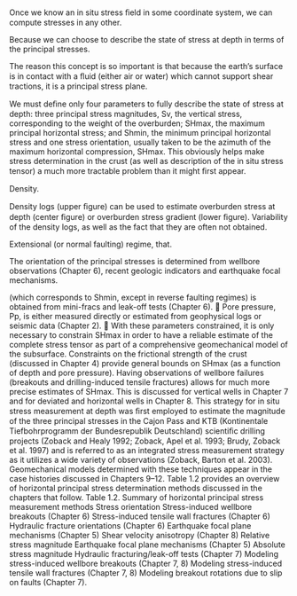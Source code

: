 

Once we know an in situ stress ﬁeld in some coordinate system, we can compute stresses in any other.

Because we can choose to describe the state of stress at depth in terms of the principal stresses.

The reason this concept is so important is that because the earth’s surface is in contact with a ﬂuid (either air or water) which cannot support shear tractions, it is a principal stress plane.

We must deﬁne only four parameters to fully describe the state of stress at depth: three principal stress magnitudes, Sv, the vertical stress, corresponding to the weight of the overburden; SHmax, the maximum principal horizontal stress; and Shmin, the minimum principal horizontal stress and one stress orientation, usually taken to be the azimuth of the maximum horizontal compression, SHmax. This obviously helps make stress determination in the crust (as well as description of the in situ stress tensor) a much more tractable problem than it might ﬁrst appear.

Density.

Density logs (upper ﬁgure) can be used to estimate overburden stress at depth (center ﬁgure) or overburden stress gradient (lower ﬁgure). Variability of the density logs, as well as the fact that they are often not obtained.

Extensional (or normal faulting) regime, that.

The orientation of the principal stresses is determined from wellbore observations (Chapter 6), recent geologic indicators and earthquake focal mechanisms.

(which corresponds to Shmin, except in reverse faulting regimes) is obtained from mini-fracs and leak-off tests (Chapter 6).  Pore pressure, Pp, is either measured directly or estimated from geophysical logs or seismic data (Chapter 2).  With these parameters constrained, it is only necessary to constrain SHmax in order to have a reliable estimate of the complete stress tensor as part of a comprehensive geomechanical model of the subsurface. Constraints on the frictional strength of the crust (discussed in Chapter 4) provide general bounds on SHmax (as a function of depth and pore pressure). Having observations of wellbore failures (breakouts and drilling-induced tensile fractures) allows for much more precise estimates of SHmax. This is discussed for vertical wells in Chapter 7 and for deviated and horizontal wells in Chapter 8. This strategy for in situ stress measurement at depth was ﬁrst employed to estimate the magnitude of the three principal stresses in the Cajon Pass and KTB (Kontinentale Tiefbohrprogramm der Bundesrepublik Deutschland) scientiﬁc drilling projects (Zoback and Healy 1992; Zoback, Apel et al. 1993; Brudy, Zoback et al. 1997) and is referred to as an integrated stress measurement strategy as it utilizes a wide variety of observations (Zoback, Barton et al. 2003). Geomechanical models determined with these techniques appear in the case histories discussed in Chapters 9–12. Table 1.2 provides an overview of horizontal principal stress determination methods discussed in the chapters that follow. Table 1.2. Summary of horizontal principal stress measurement methods Stress orientation Stress-induced wellbore breakouts (Chapter 6) Stress-induced tensile wall fractures (Chapter 6) Hydraulic fracture orientations (Chapter 6) Earthquake focal plane mechanisms (Chapter 5) Shear velocity anisotropy (Chapter 8) Relative stress magnitude Earthquake focal plane mechanisms (Chapter 5) Absolute stress magnitude Hydraulic fracturing/leak-off tests (Chapter 7) Modeling stress-induced wellbore breakouts (Chapter 7, 8) Modeling stress-induced tensile wall fractures (Chapter 7, 8) Modeling breakout rotations due to slip on faults (Chapter 7).


